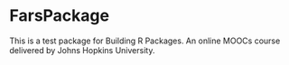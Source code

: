 # FarsPackage
This is a test package for Building R Packages.  An online MOOCs course delivered by Johns Hopkins University.
